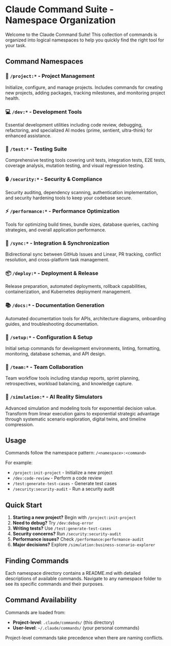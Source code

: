 # Claude Command Suite - Namespace Organization

Welcome to the Claude Command Suite! This collection of commands is organized into logical namespaces to help you quickly find the right tool for your task.

## Command Namespaces

### 🚀 `/project:*` - Project Management
Initialize, configure, and manage projects. Includes commands for creating new projects, adding packages, tracking milestones, and monitoring project health.

### 💻 `/dev:*` - Development Tools
Essential development utilities including code review, debugging, refactoring, and specialized AI modes (prime, sentient, ultra-think) for enhanced assistance.

### 🧪 `/test:*` - Testing Suite
Comprehensive testing tools covering unit tests, integration tests, E2E tests, coverage analysis, mutation testing, and visual regression testing.

### 🔒 `/security:*` - Security & Compliance
Security auditing, dependency scanning, authentication implementation, and security hardening tools to keep your codebase secure.

### ⚡ `/performance:*` - Performance Optimization
Tools for optimizing build times, bundle sizes, database queries, caching strategies, and overall application performance.

### 🔄 `/sync:*` - Integration & Synchronization
Bidirectional sync between GitHub Issues and Linear, PR tracking, conflict resolution, and cross-platform task management.

### 📦 `/deploy:*` - Deployment & Release
Release preparation, automated deployments, rollback capabilities, containerization, and Kubernetes deployment management.

### 📚 `/docs:*` - Documentation Generation
Automated documentation tools for APIs, architecture diagrams, onboarding guides, and troubleshooting documentation.

### 🔧 `/setup:*` - Configuration & Setup
Initial setup commands for development environments, linting, formatting, monitoring, database schemas, and API design.

### 👥 `/team:*` - Team Collaboration
Team workflow tools including standup reports, sprint planning, retrospectives, workload balancing, and knowledge capture.

### 🎯 `/simulation:*` - AI Reality Simulators
Advanced simulation and modeling tools for exponential decision value. Transform from linear execution gains to exponential strategic advantage through systematic scenario exploration, digital twins, and timeline compression.

## Usage

Commands follow the namespace pattern: `/<namespace>:<command>`

For example:
- `/project:init-project` - Initialize a new project
- `/dev:code-review` - Perform a code review
- `/test:generate-test-cases` - Generate test cases
- `/security:security-audit` - Run a security audit

## Quick Start

1. **Starting a new project?** Begin with `/project:init-project`
2. **Need to debug?** Try `/dev:debug-error`
3. **Writing tests?** Use `/test:generate-test-cases`
4. **Security concerns?** Run `/security:security-audit`
5. **Performance issues?** Check `/performance:performance-audit`
6. **Major decisions?** Explore `/simulation:business-scenario-explorer`

## Finding Commands

Each namespace directory contains a README.md with detailed descriptions of available commands. Navigate to any namespace folder to see its specific commands and their purposes.

## Command Availability

Commands are loaded from:
- **Project-level**: `.claude/commands/` (this directory)
- **User-level**: `~/.claude/commands/` (your personal commands)

Project-level commands take precedence when there are naming conflicts.